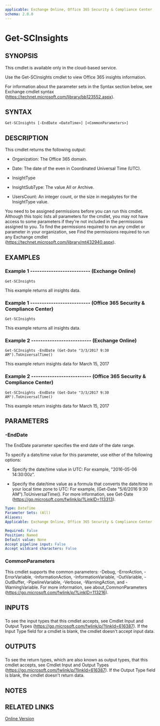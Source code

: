 ```yaml
---
applicable: Exchange Online, Office 365 Security & Compliance Center
schema: 2.0.0
---
```


# Get-SCInsights

## SYNOPSIS
This cmdlet is available only in the cloud-based service.

Use the Get-SCInsights cmdlet to view Office 365 insights information.

For information about the parameter sets in the Syntax section below, see Exchange cmdlet syntax (https://technet.microsoft.com/library/bb123552.aspx).

## SYNTAX

```
Get-SCInsights [-EndDate <DateTime>] [<CommonParameters>]
```

## DESCRIPTION
This cmdlet returns the following output:

- Organization: The Office 365 domain.

- Date: The date of the even in Coordinated Universal Time (UTC).

- InsightType

- InsightSubType: The value All or Archive.

- UsersCount: An integer count, or the size in megabytes for the InsightType value.

You need to be assigned permissions before you can run this cmdlet. Although this topic lists all parameters for the cmdlet, you may not have access to some parameters if they're not included in the permissions assigned to you. To find the permissions required to run any cmdlet or parameter in your organization, see Find the permissions required to run any Exchange cmdlet (https://technet.microsoft.com/library/mt432940.aspx).

## EXAMPLES

### Example 1 -------------------------- (Exchange Online)
```
Get-SCInsights
```

This example returns all insights data.

### Example 1 -------------------------- (Office 365 Security & Compliance Center)
```
Get-SCInsights
```

This example returns all insights data.

### Example 2 -------------------------- (Exchange Online)
```
Get-SCInsights -EndDate (Get-Date "3/3/2017 9:30 AM").ToUniversalTime()
```

This example return insights data for March 15, 2017

### Example 2 -------------------------- (Office 365 Security & Compliance Center)
```
Get-SCInsights -EndDate (Get-Date "3/3/2017 9:30 AM").ToUniversalTime()
```

This example return insights data for March 15, 2017

## PARAMETERS

### -EndDate
The EndDate parameter specifies the end date of the date range.

To specify a date/time value for this parameter, use either of the following options:

- Specify the date/time value in UTC: For example, "2016-05-06 14:30:00z".

- Specify the date/time value as a formula that converts the date/time in your local time zone to UTC: For example, (Get-Date "5/6/2016 9:30 AM").ToUniversalTime(). For more information, see Get-Date (https://go.microsoft.com/fwlink/p/?LinkID=113313).

```yaml
Type: DateTime
Parameter Sets: (All)
Aliases:
Applicable: Exchange Online, Office 365 Security & Compliance Center

Required: False
Position: Named
Default value: None
Accept pipeline input: False
Accept wildcard characters: False
```

### CommonParameters
This cmdlet supports the common parameters: -Debug, -ErrorAction, -ErrorVariable, -InformationAction, -InformationVariable, -OutVariable, -OutBuffer, -PipelineVariable, -Verbose, -WarningAction, and -WarningVariable. For more information, see about_CommonParameters (https://go.microsoft.com/fwlink/p/?LinkID=113216).

## INPUTS

###  
To see the input types that this cmdlet accepts, see Cmdlet Input and Output Types (https://go.microsoft.com/fwlink/p/?linkId=616387). If the Input Type field for a cmdlet is blank, the cmdlet doesn't accept input data.

## OUTPUTS

###  
To see the return types, which are also known as output types, that this cmdlet accepts, see Cmdlet Input and Output Types (https://go.microsoft.com/fwlink/p/?linkId=616387). If the Output Type field is blank, the cmdlet doesn't return data.

## NOTES

## RELATED LINKS

[Online Version](https://technet.microsoft.com/library/e237daae-d2a7-4668-98a7-6c599f4a6545.aspx)

